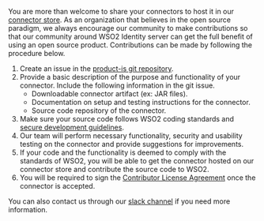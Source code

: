 You are more than welcome to share your connectors to host it in our [connector store](https://store.wso2.com/store/assets/isconnector/list). As an organization that believes in the open source paradigm, we always encourage our community to make contributions so that our community around WSO2 Identity server can get the full benefit of using an open source product.
Contributions can be made by following the procedure below.

1. Create an issue in the [product-is git repository](https://github.com/wso2/product-is/issues/new?assignees=&labels=feature&template=feature_request.md&title=).
2. Provide a basic description of the purpose and functionality of your connector. Include the following information in the git issue.
   - Downloadable connector artifact (ex: JAR files).
   - Documentation on setup and testing instructions for the connector.
   - Source code repository of the connector.
3. Make sure your source code follows WSO2 coding standards and [secure development guidelines](https://wso2.com/technical-reports/wso2-secure-engineering-guidelines/).
4. Our team will perform necessary functionality, security and usability testing on the connector and provide suggestions for improvements.
5. If your code and the functionality is deemed to comply with the standards of WSO2, you will be able to get the connector hosted on our connector store and contribute the source code to WSO2.
6. You will be required to sign the [Contributor License Agreement](https://wso2.com/files/wso2-cla.pdf) once the connector is accepted.

You can also contact us through our [slack channel](https://is-slack.wso2.com) if you need more information.
